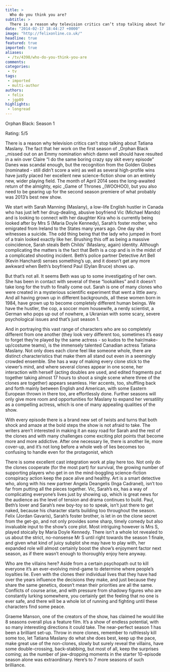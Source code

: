 ```yaml
---
title: >
  Who do you think you are?
subtitle: >
  There is a reason why television critics can’t stop talking about Tatiana Maslany. The fact that her work on the first season of Orphan Black missed out on an Emmy nomination which damn well should have resulted in a win over Claire “I do the same boring crazy spy skit every episode” Danes...
date: "2014-02-17 18:44:27 +0000"
image: "http://felixonline.co.uk/"
headline: true
featured: true
imported: true
aliases:
 - /tv/4398/who-do-you-think-you-are
comments:
categories:
 - tv
tags:
 - imported
 - multi-author
authors:
 - felix
 - jgp09
highlights:
 - longread
---
```


Orphan Black: Season 1

Rating: 5/5

There is a reason why television critics can’t stop talking about Tatiana Maslany. The fact that her work on the first season of _Orphan Black _missed out on an Emmy nomination which damn well should have resulted in a win over Claire “I do the same boring crazy spy skit every episode” Danes was scandal enough, but the recognition from the Golden Globes (nominated - still didn’t score a win) as well as several high-profile wins have justly placed her excellent new science-fiction show on an entirely new, wider playing field. The month of April 2014 sees the long-awaited return of the almighty, epic _Game of Thrones _(WOOHOO), but you also need to be gearing up for the second season premiere of what probably was 2013’s best new show.

We start with Sarah Manning (Maslany), a low-life English hustler in Canada who has just left her drug-dealing, abusive boyfriend Vic (Michael Mando) and is looking to connect with her daughter Kira who is currently being looked after by Mrs S (Maria Doyle Kennedy), Sarah’s foster mother, who emigrated from Ireland to the States many years ago. One day she witnesses a suicide. The odd thing being that the lady who jumped in front of a train looked exactly like her. Brushing this off as being a massive coincidence, Sarah steals Beth Childs’ (Maslany, again) identity. Although complicating the matters is the fact that Beth is a cop and is in the midst of a complicated shooting incident. Beth’s police partner Detective Art Bell (Kevin Hanchard) senses something’s up, and it doesn’t get any more awkward when Beth’s boyfriend Paul (Dylan Bruce) shows up.

But that’s not all. It seems Beth was up to some investigating of her own. She has been in contact with several of these “lookalikes” and it doesn’t take long for the truth to finally come out. Sarah is one of many clones who were created in a mysterious scientific experiment that went a little awry. And all having grown up in different backgrounds, all these women born in 1984, have grown up to become completely different human beings. We have the hustler, the cop, a soccer mom housewife, a nerdy scientist, a German who pops up out of nowhere, a Ukranian with some scary, severe psychological issues and that’s just season 1.

And in portraying this vast range of characters who are so completely different from one another (they look very different too, sometimes it’s easy to forget they’re played by the same actress - so kudos to the hair/make-up/costume teams), is the immensely talented Canadian actress Tatiana Maslany. Not only does each clone feel like someone whole, there are distinct characteristics that make them all stand out even in a seemingly crowded ensemble. She has a way of making every clone stick to the viewer’s mind, and where several clones appear in one scene, her interaction with herself (acting doubles are used, and edited fragments put together taking almost 17 hours to shoot a single scene where three of the clones are together) appears seamless. Her accents, too, shuffling back and forth mainly between English and American, with some Eastern European thrown in there too, are effortlessly done. Further seasons will only give more room and opportunities for Maslany to expand her versatility as a compelling actress, which is one of many appealing qualities of the show.

With every episode there is a brand new set of twists and turns that both shock and amaze at the bold steps the show is not afraid to take. The writers aren’t interested in making it an easy road for Sarah and the rest of the clones and with many challenges come exciting plot points that become more and more addictive. After one necessary lie, there is another lie, more cover-up, and it’s not long before a whole web of lies becomes too confusing to handle even for the protagonist, which

There is some excellent cast integration work at play here too. Not only do the clones cooperate (for the most part) for survival, the growing number of supporting players who get in on the mind-boggling science-fiction conspiracy action keep the pace alive and healthy. Art is a smart detective who, along with his new partner Angela Deangelis (Inga Cadranel), isn’t too far from putting all the pieces together. Vic, Sarah’s ex, has a way of complicating everyone’s lives just by showing up, which is great news for the audience as the level of tension and drama continues to build. Paul, Beth’s lover and Sarah’s new boy-toy so to speak, isn’t just there to get naked, because his character starts building too throughout the season. Felix (Jordan Gavaris), Sarah’s foster brother, is let in on the clone secret from the get-go, and not only provides some sharp, timely comedy but also invaluable input to the show’s core plot. Most intriguing however is Mrs S, played stoically by Maria Doyle Kennedy. There isn’t a whole lot revealed to us about the strict, no-nonsense Mr S until right towards the season 1 finale, and given what kind of juicy subplot she may have to play with, her expanded role will almost certainly boost the show’s enjoyment factor next season, as if there wasn’t enough to thoroughly enjoy here anyway.

Who are the villains here? Aside from a certain psychopath out to kill everyone it’s an ever-evolving mind-game to determine where people’s loyalties lie. Even with the clones their individual lives that they have had over the years influence the decisions they make, and just because they share the same genetics, doesn’t mean their priorities are all the same. Conflicts of course arise, and with pressure from shadowy figures who are constantly lurking somewhere, you certainly get the feeling that no one is ever safe, and there will be a whole lot of running and fighting until these characters find some peace.

Graeme Manson, one of the creators of the show, has claimed he would like 8 seasons overall plus a feature film. It’s a show of endless potential, with so many interesting directions it could take. The near-perfect season 1 has been a brilliant set-up. Throw in more clones, remember to ruthlessly kill some too, let Tatiana Maslany do what she does best, keep up the pace, make great use of the non-clones, slowly but surely reveal the villains, have some double-crossing, back-stabbing, but most of all, keep the surprises coming; as the number of jaw-dropping moments in the starter 10-episode season alone was extraordinary. Here’s to 7 more seasons of such brilliance.
